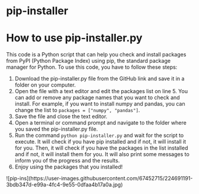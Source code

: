 # pip-installer
<h1>How to use pip-installer.py</h1>
<p>This code is a Python script that can help you check and install packages from PyPI (Python Package Index) using pip, the standard package manager for Python. To use this code, you have to follow these steps:</p>
<ol>
<li>Download the pip-installer.py file from the GitHub link and save it in a folder on your computer.</li>
<li>Open the file with a text editor and edit the packages list on line 5. You can add or remove any package names that you want to check and install. For example, if you want to install numpy and pandas, you can change the list to <code>packages = ["numpy", "pandas"]</code>.</li>
<li>Save the file and close the text editor.</li>
<li>Open a terminal or command prompt and navigate to the folder where you saved the pip-installer.py file.</li>
<li>Run the command <code>python pip-installer.py</code> and wait for the script to execute. It will check if you have pip installed and if not, it will install it for you. Then, it will check if you have the packages in the list installed and if not, it will install them for you. It will also print some messages to inform you of the progress and the results.</li>
<li>Enjoy using the packages that you installed!</li>
</ol>
![pip-ins](https://user-images.githubusercontent.com/67452715/224691191-3bdb347d-e99a-4fc4-9e55-0dfaa4b17a0a.jpg)
